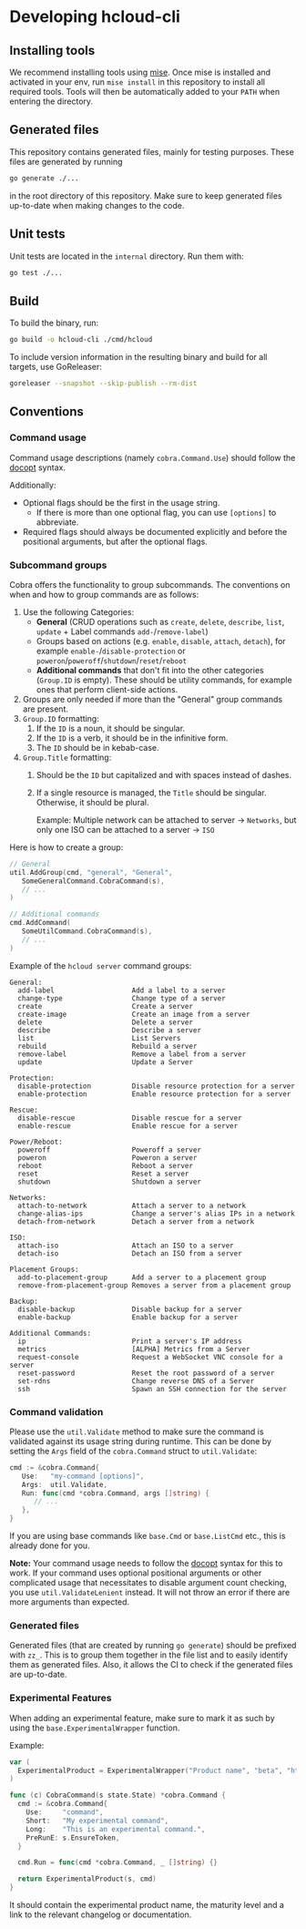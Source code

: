 # Developing hcloud-cli

## Installing tools

We recommend installing tools using [mise](https://github.com/jdx/mise). Once mise is installed and activated
in your env, run `mise install` in this repository to install all required tools. Tools will then be automatically
added to your `PATH` when entering the directory.

## Generated files

This repository contains generated files, mainly for testing purposes. These files are generated by running

```sh
go generate ./...
```

in the root directory of this repository. Make sure to keep generated files up-to-date
when making changes to the code.

## Unit tests

Unit tests are located in the `internal` directory. Run them with:

```sh
go test ./...
```

## Build

To build the binary, run:

```sh
go build -o hcloud-cli ./cmd/hcloud
```

To include version information in the resulting binary and build for all targets, use GoReleaser:

```sh
goreleaser --snapshot --skip-publish --rm-dist
```

## Conventions

### Command usage

Command usage descriptions (namely `cobra.Command.Use`) should follow the [docopt](http://docopt.org/) syntax.

Additionally:
- Optional flags should be the first in the usage string.
  - If there is more than one optional flag, you can use `[options]` to abbreviate.
- Required flags should always be documented explicitly and before the positional arguments, but after the 
  optional flags.

### Subcommand groups

Cobra offers the functionality to group subcommands. The conventions on when and how to group commands are as follows:

1. Use the following Categories:
    - **General** (CRUD operations such as `create`, `delete`, `describe`, `list`, `update` + Label
      commands `add-`/`remove-label`)
    - Groups based on actions (e.g. `enable`, `disable`, `attach`, `detach`), for example `enable-`/`disable-protection`
      or `poweron`/`poweroff`/`shutdown`/`reset`/`reboot`
    - **Additional commands** that don't fit into the other categories (`Group.ID` is empty). These should be
      utility commands, for example ones that perform client-side actions.
2. Groups are only needed if more than the "General" group commands are present.
3. `Group.ID` formatting:
    1. If the `ID` is a noun, it should be singular.
    2. If the `ID` is a verb, it should be in the infinitive form.
    3. The `ID` should be in kebab-case.
4. `Group.Title` formatting:
    1. Should be the `ID` but capitalized and with spaces instead of dashes.
    2. If a single resource is managed, the `Title` should be singular. Otherwise, it should be plural.

       Example: Multiple network can be attached to server -> `Networks`, but only one ISO can be attached to a server -> `ISO`

Here is how to create a group:

```go
// General
util.AddGroup(cmd, "general", "General",
   SomeGeneralCommand.CobraCommand(s),
   // ...
)

// Additional commands
cmd.AddCommand(
   SomeUtilCommand.CobraCommand(s),
   // ...
)
```

Example of the `hcloud server` command groups:

```
General:
  add-label                   Add a label to a server
  change-type                 Change type of a server
  create                      Create a server
  create-image                Create an image from a server
  delete                      Delete a server
  describe                    Describe a server
  list                        List Servers
  rebuild                     Rebuild a server
  remove-label                Remove a label from a server
  update                      Update a Server

Protection:
  disable-protection          Disable resource protection for a server
  enable-protection           Enable resource protection for a server

Rescue:
  disable-rescue              Disable rescue for a server
  enable-rescue               Enable rescue for a server

Power/Reboot:
  poweroff                    Poweroff a server
  poweron                     Poweron a server
  reboot                      Reboot a server
  reset                       Reset a server
  shutdown                    Shutdown a server

Networks:
  attach-to-network           Attach a server to a network
  change-alias-ips            Change a server's alias IPs in a network
  detach-from-network         Detach a server from a network

ISO:
  attach-iso                  Attach an ISO to a server
  detach-iso                  Detach an ISO from a server

Placement Groups:
  add-to-placement-group      Add a server to a placement group
  remove-from-placement-group Removes a server from a placement group

Backup:
  disable-backup              Disable backup for a server
  enable-backup               Enable backup for a server

Additional Commands:
  ip                          Print a server's IP address
  metrics                     [ALPHA] Metrics from a Server
  request-console             Request a WebSocket VNC console for a server
  reset-password              Reset the root password of a server
  set-rdns                    Change reverse DNS of a Server
  ssh                         Spawn an SSH connection for the server
```

### Command validation

Please use the `util.Validate` method to make sure the command is validated against its usage string during runtime.
This can be done by setting the `Args` field of the `cobra.Command` struct to `util.Validate`:

```go
cmd := &cobra.Command{
   Use:   "my-command [options]",
   Args:  util.Validate,
   Run: func(cmd *cobra.Command, args []string) {
      // ...
   },
}
```

If you are using base commands like `base.Cmd` or `base.ListCmd` etc., this is already done for you.

**Note:** Your command usage needs to follow the [docopt](http://docopt.org/) syntax for this to work.
If your command uses optional positional arguments or other complicated usage that necessitates to disable
argument count checking, you use `util.ValidateLenient` instead. It will not throw an error if there are
more arguments than expected.

### Generated files

Generated files (that are created by running `go generate`) should be prefixed with `zz_`. This is to group them
together in the file list and to easily identify them as generated files. Also, it allows the CI to check if the
generated files are up-to-date.

### Experimental Features

When adding an experimental feature, make sure to mark it as such by using the `base.ExperimentalWrapper` function.

Example:

```go
var (
  ExperimentalProduct = ExperimentalWrapper("Product name", "beta", "https://docs.hetzner.cloud/changelog#new-product")
)

func (c) CobraCommand(s state.State) *cobra.Command {
  cmd := &cobra.Command{
    Use:     "command",
    Short:   "My experimental command",
    Long:    "This is an experimental command.",
    PreRunE: s.EnsureToken,
  }

  cmd.Run = func(cmd *cobra.Command, _ []string) {}

  return ExperimentalProduct(s, cmd)
}
```

It should contain the experimental product name, the maturity level and a link to the relevant changelog or documentation.
